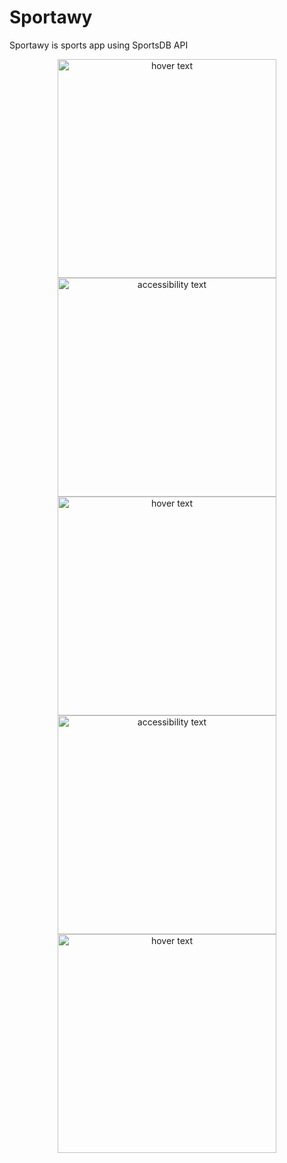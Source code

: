 # Sportawy
Sportawy is sports app using SportsDB API
<p align="center">
  <img src="1.PNG" width="350" title="hover text">
  <img src="2.PNG" width="350" alt="accessibility text">
  <img src="3.PNG" width="350" title="hover text">
  <img src="4.PNG" width="350" alt="accessibility text">
  <img src="5.PNG" width="350" title="hover text">
</p>
